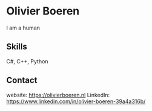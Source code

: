 # Olivier Boeren
I am a human

## Skills
C#, C++, Python

## Contact
website: https://olivierboeren.nl
LinkedIn: https://www.linkedin.com/in/olivier-boeren-39a4a316b/

